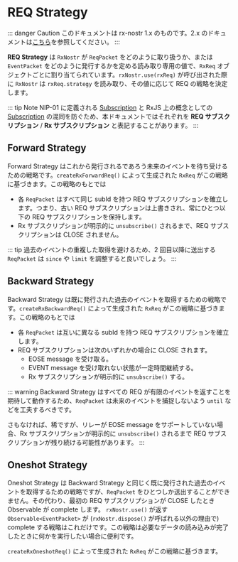 # REQ Strategy

::: danger Caution
このドキュメントは rx-nostr 1.x のものです。2.x のドキュメントは[こちら](../v2/)を参照してください。
:::

**REQ Strategy** は `RxNostr` が `ReqPacket` をどのように取り扱うか、または `EventPacket` をどのように発行するかを定める読み取り専用の値で、`RxReq` オブジェクトごとに割り当てられています。`rxNostr.use(rxReq)` が呼び出された際に `RxNostr` は `rxReq.strategy` を読み取り、その値に応じて REQ の戦略を決定します。

::: tip Note
NIP-01 に定義される [Subscription](https://github.com/nostr-protocol/nips/blob/master/01.md#from-client-to-relay-sending-events-and-creating-subscriptions) と RxJS 上の概念としての [Subscription](https://rxjs.dev/guide/subscription) の混同を防ぐため、本ドキュメントではそれぞれを **REQ サブスクリプション** / **Rx サブスクリプション** と表記することがあります。
:::

## Forward Strategy

Forward Strategy はこれから発行されるであろう未来のイベントを待ち受けるための戦略です。`createRxForwardReq()` によって生成された `RxReq` がこの戦略に基づきます。この戦略のもとでは

- 各 `ReqPacket` はすべて同じ subId を持つ REQ サブスクリプションを確立します。つまり、古い REQ サブスクリプションは上書きされ、常にひとつ以下の REQ サブスクリプションを保持します。
- Rx サブスクリプションが明示的に `unsubscribe()` されるまで、REQ サブスクリプションは CLOSE されません。

::: tip
過去のイベントの重複した取得を避けるため、2 回目以降に送出する `ReqPacket` は `since` や `limit` を調整すると良いでしょう。
:::

## Backward Strategy

Backward Strategy は既に発行された過去のイベントを取得するための戦略です。`createRxBackwardReq()` によって生成された `RxReq` がこの戦略に基づきます。この戦略のもとでは

- 各 `ReqPacket` は互いに異なる subId を持つ REQ サブスクリプションを確立します。
- REQ サブスクリプションは次のいずれかの場合に CLOSE されます。
  - EOSE message を受け取る。
  - EVENT message を受け取れない状態が一定時間継続する。
  - Rx サブスクリプションが明示的に `unsubscribe()` する。

::: warning
Backward Strategy はすべての REQ が有限のイベントを返すことを期待して動作するため、`ReqPacket` は未来のイベントを捕捉しないよう `until` などを工夫するべきです。

さもなければ、稀ですが、リレーが EOSE message をサポートしていない場合、Rx サブスクリプションが明示的に `unsubscribe()` されるまで REQ サブスクリプションが残り続ける可能性があります。
:::

## Oneshot Strategy

Oneshot Strategy は Backward Strategy と同じく既に発行された過去のイベントを取得するための戦略ですが、`ReqPacket` をひとつしか送出することができません。その代わり、最初の REQ サブスクリプションが CLOSE したとき Observable が complete します。 `rxNostr.use()` が返す `Observable<EventPacket>` が (`rxNostr.dispose()` が呼ばれる以外の理由で) complete する戦略はこれだけです。この戦略は必要なデータの読み込みが完了したときに何かを実行したい場合に便利です。

`createRxOneshotReq()` によって生成された `RxReq` がこの戦略に基づきます。
